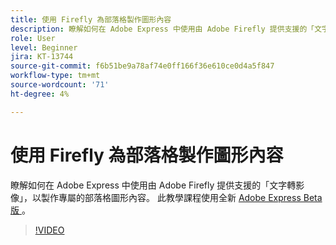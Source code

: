 ```yaml
---
title: 使用 Firefly 為部落格製作圖形內容
description: 瞭解如何在 Adobe Express 中使用由 Adobe Firefly 提供支援的「文字轉影像」，為部落格製作獨特的圖形內容
role: User
level: Beginner
jira: KT-13744
source-git-commit: f6b51be9a78af74e0ff166f36e610ce0d4a5f847
workflow-type: tm+mt
source-wordcount: '71'
ht-degree: 4%

---
```


# 使用 Firefly 為部落格製作圖形內容

瞭解如何在 Adobe Express 中使用由 Adobe Firefly 提供支援的「文字轉影像」，以製作專屬的部落格圖形內容。 此教學課程使用全新 [ Adobe Express Beta 版 ](https://www.adobe.com/express/) 。

>[!VIDEO](https://video.tv.adobe.com/v/3422408?quality=12&learn=on&hidetitle=true)
